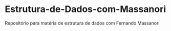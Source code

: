 # Estrutura-de-Dados-com-Massanori
Repositório para matéria de estrutura de dados com Fernando Massanori
